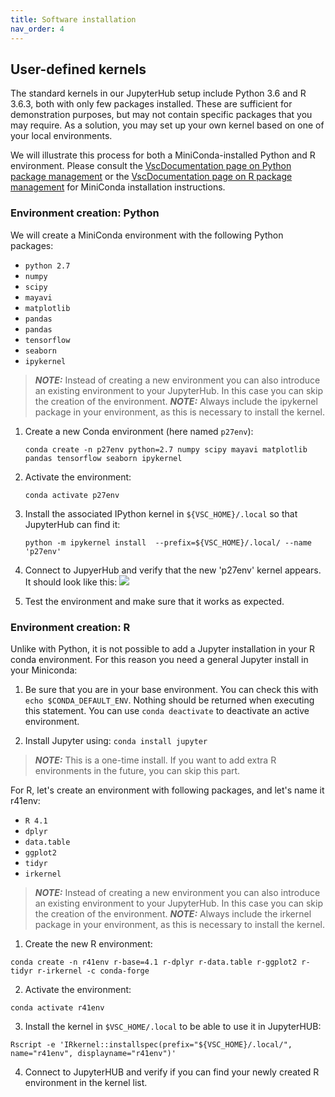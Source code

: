 ```yaml
---
title: Software installation
nav_order: 4
---
```


## User-defined kernels

The standard kernels in our JupyterHub setup include Python 3.6 and R 3.6.3,
both with only few packages installed. These are sufficient for demonstration
purposes, but may not contain specific packages that you may require. As a
solution, you may set up your own kernel based on one of your local environments.

We will illustrate this process for both a MiniConda-installed Python and R environment.
Please consult the [VscDocumentation page on Python package management](
docs.vscentrum.be/en/latest/software/python_package_management.html) or the
[VscDocumentation page on R package management](
https://docs.vscentrum.be/en/latest/software/r_package_management.html) for
MiniConda installation instructions.

### Environment creation: Python

We will create a MiniConda environment with the following Python packages:

- `python 2.7`
- `numpy`
- `scipy`
- `mayavi`
- `matplotlib`
- `pandas`
- `pandas`
- `tensorflow`
- `seaborn`
- `ipykernel`

> **_NOTE:_** Instead of creating a new environment you can also introduce
  an existing environment to your JupyterHub. In this case you can skip the
  creation of the environment.
> **_NOTE:_** Always include the ipykernel package in your environment, 
  as this is necessary to install the kernel. 


1. Create a new Conda environment (here named `p27env`):
   ```
   conda create -n p27env python=2.7 numpy scipy mayavi matplotlib pandas tensorflow seaborn ipykernel
   ```

2. Activate the environment:
   ```
   conda activate p27env
   ```

3. Install the associated IPython kernel in ``${VSC_HOME}/.local`` so that
   JupyterHub can find it:
   ```
   python -m ipykernel install  --prefix=${VSC_HOME}/.local/ --name 'p27env'

4. Connect to JupyerHub and verify that the new 'p27env' kernel appears.
   It should look like this: ![](./images/choose_kernel.png)

5. Test the environment and make sure that it works as expected.


### Environment creation: R

Unlike with Python, it is not possible to add a Jupyter installation in your R conda environment. 
For this reason you need a general Jupyter install in your Miniconda:

1. Be sure that you are in your base environment. You can check this with ``echo $CONDA_DEFAULT_ENV``.
   Nothing should be returned when executing this statement. You can use ``conda deactivate`` to deactivate
   an active environment.
   
2. Install Jupyter using:
   ``conda install jupyter``
   
 > **_NOTE:_** This is a one-time install. If you want to add extra R environments in the future, you can 
  skip this part.  
  
For R, let's create an environment with following packages, and let's name it r41env:

- `R 4.1`
- `dplyr`
- `data.table`
- `ggplot2`
- `tidyr`
- `irkernel`


> **_NOTE:_** Instead of creating a new environment you can also introduce
  an existing environment to your JupyterHub. In this case you can skip the
  creation of the environment.
> **_NOTE:_** Always include the irkernel package in your environment, as this is necessary to install the kernel. 


1. Create the new R environment: 
  ```
  conda create -n r41env r-base=4.1 r-dplyr r-data.table r-ggplot2 r-tidyr r-irkernel -c conda-forge
  ```
2. Activate the environment:
  ```
  conda activate r41env
  ```
3. Install the kernel in ``$VSC_HOME/.local`` to be able to use it in JupyterHUB:
  ```
  Rscript -e 'IRkernel::installspec(prefix="${VSC_HOME}/.local/", name="r41env", displayname="r41env")'
  ```
4. Connect to JupyterHUB and verify if you can find your newly created R environment in the kernel list.
